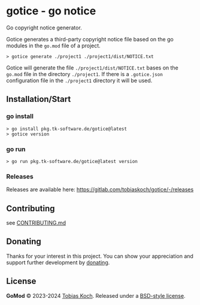 # gotice - go notice
Go copyright notice generator.

Gotice generates a third-party copyright notice file based on the go modules in the `go.mod` file of a project.

```
> gotice generate ./project1 ./project1/dist/NOTICE.txt
```

Gotice will generate the file `./project1/dist/NOTICE.txt` bases on the `go.mod` file in the directory `./project1`.
If there is a `.gotice.json` configuration file in the `./project1` directory it will be used.

## Installation/Start

### go install

```
> go install pkg.tk-software.de/gotice@latest
> gotice version
```

### go run

```
> go run pkg.tk-software.de/gotice@latest version
```

### Releases
Releases are available here: https://gitlab.com/tobiaskoch/gotice/-/releases

## Contributing
see [CONTRIBUTING.md](CONTRIBUTING.md)

## Donating
Thanks for your interest in this project. You can show your appreciation and support further development by [donating](https://www.tk-software.de/donate).

## License
**GoMod** © 2023-2024 [Tobias Koch](https://www.tk-software.de). Released under a [BSD-style license](https://gitlab.com/tobiaskoch/gomod/-/blob/main/LICENSE).